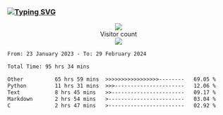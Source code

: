 ### <a href="https://git.io/typing-svg"><img src="https://readme-typing-svg.herokuapp.com?font=Fira+Code&pause=1000&width=435&lines=+Hi+%F0%9F%91%8B+There+is+Chenghow" alt="Typing SVG" /></a>
<p align="center"> 
  <img src="https://github-readme-stats.vercel.app/api?username=chenghow&show_icons=true"><br>
  Visitor count<br>
  <img src="https://profile-counter.glitch.me/chenghow/count.svg">
</p>

<!--START_SECTION:waka-->

```txt
From: 23 January 2023 - To: 29 February 2024

Total Time: 95 hrs 34 mins

Other          65 hrs 59 mins  >>>>>>>>>>>>>>>>>--------   69.05 %
Python         11 hrs 31 mins  >>>----------------------   12.06 %
Text           8 hrs 45 mins   >>-----------------------   09.17 %
Markdown       2 hrs 54 mins   >------------------------   03.04 %
C              2 hrs 47 mins   >------------------------   02.92 %
```

<!--END_SECTION:waka-->
